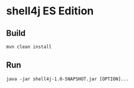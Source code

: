 # shell4j ES Edition


## Build
`mvn clean install`

## Run
`java -jar shell4j-1.0-SNAPSHOT.jar [OPTION]...`